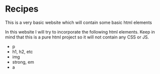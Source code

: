 # Recipes
This is a very basic website which will contain some basic html elements

In this website I will try to incorporate the following html elements. Keep in 
mind that this is a pure html project so it will not contain any CSS or JS.

- p
- h1, h2, etc
- img
- strong, em
- a 
    